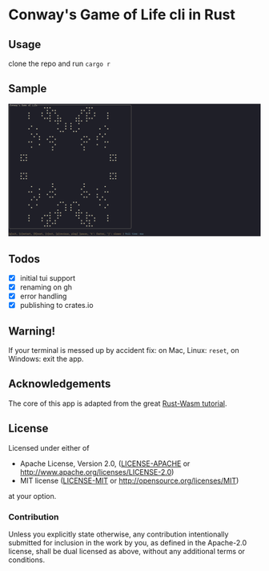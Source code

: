 # Conway's Game of Life cli in Rust

## Usage

clone the repo and run `cargo r`

## Sample

![Sample][1]

## Todos

-   [x] initial tui support
-   [x] renaming on gh
-   [x] error handling
-   [x] publishing to crates.io

## Warning!

If your terminal is messed up by accident fix: on Mac, Linux: `reset`, on Windows: exit the app.

## Acknowledgements

The core of this app is adapted from the great [Rust-Wasm tutorial](https://rustwasm.github.io/docs/book/).

## License

Licensed under either of

-   Apache License, Version 2.0, ([LICENSE-APACHE](LICENSE-APACHE) or http://www.apache.org/licenses/LICENSE-2.0)
-   MIT license ([LICENSE-MIT](LICENSE-MIT) or http://opensource.org/licenses/MIT)

at your option.

### Contribution

Unless you explicitly state otherwise, any contribution intentionally
submitted for inclusion in the work by you, as defined in the Apache-2.0
license, shall be dual licensed as above, without any additional terms or
conditions.

[1]: assets/0.2.0_stripes.png "Image of using cgol-cli-rs in Alacritty on Arch Linux"
